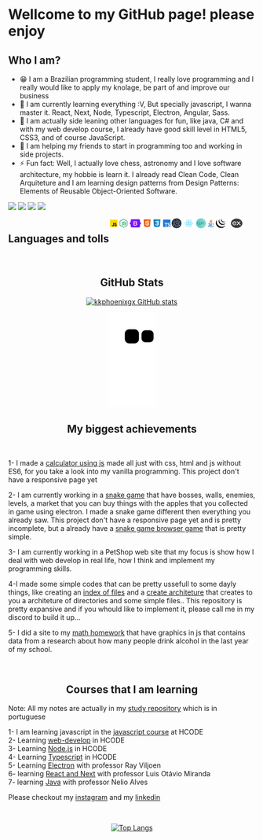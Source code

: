 # Wellcome to my GitHub page! please enjoy

## Who I am?

- 😁 I am a Brazilian programming student, I really love programming and I really would like to apply my knolage, be part of and improve our business
- 🌱 I am currently learning everything :V, But specially javascript, I wanna master it. React, Next, Node, Typescript, Electron, Angular, Sass.
- 👾 I am actually side leaning other languages for fun, like java, C# and with my web develop course, I already have good skill level in HTML5, CSS3, and of course JavaScript.
- 👯 I am helping my friends to start in programming too and working in side projects.
- ⚡ Fun fact: Well, I actually love chess, astronomy and I love software architecture, my hobbie is learn it. I already read Clean Code, Clean Arquiteture and I am learning design patterns from Design Patterns: Elements of Reusable Object-Oriented Software.

<a href="https://www.instagram.com/kkphoenixgx/" target="_blank"><img src="https://img.shields.io/badge/-Instagram-%23E4405F?style=for-the-badge&logo=instagram&logoColor=white" target="_blank"></a>
<a href="https://discord.gg/fPkQ6uH8CR" target="_blank"><img src="https://img.shields.io/badge/Discord-7289DA?style=for-the-badge&logo=discord&logoColor=white" target="_blank"></a>
<a href = "mailto:kkphoenixvs@gmail.com"><img src="https://img.shields.io/badge/-Gmail-%23333?style=for-the-badge&logo=gmail&logoColor=white" target="_blank"></a>
<a href="https://www.linkedin.com/in/kau%C3%A3-alves-santos-873b85203/" target="_blank"><img src="https://img.shields.io/badge/-LinkedIn-%230077B5?style=for-the-badge&logo=linkedin&logoColor=white" target="_blank"></a> 

<div style="display: flex" align="center">

  <h2 style="text-align: center"><b>Languages and tolls</b></h2>

  <img src="./Icons/javascript.png" title="javascript" title="" width="20px" height="20px">

  <img src="./Icons/node.js.png" title="node.js" width="20px" height="20px">

  <img src="./Icons/Bootstrap.png" title="Bootstrap" width="28px" height="20px">

  <img src="./Icons/html.png" title="HTML5" width="20px" height="20px">

  <img src="./Icons/css.png" title="CSS3" width="20px" height="20px">

  <img src="./Icons/typescript.png" title="Typescript" width="20px" height="20px">

  <img src="./Icons/electron.js.png" title="Electron.js" width="20px" height="20px">

  <img src="./Icons/react.js.png" title="React.js" width="30px" height="20px">

  <img src="./Icons/Next.js.png" title="Next.js" width="20px" height="20px">


  <img src="./Icons/java.png" title="Java" width="20px" height="20px">

  <img src="./Icons/jquery.png" title="Jquery" width="20px" height="20px">

  <img src="./Icons/expressjs.png" title="Express.js" width="45px" height="20px">

</div>

<br>

<h2 align="center"><b>GitHub Stats</b></h2>

<div align="center">

[![kkphoenixgx GitHub stats](https://github-readme-stats.vercel.app/api?username=kkphoenixgx&count_private=true&show_icons=true&theme=midnight-purple)](https://github.com/anuraghazra/github-readme-stats)

![Snake animation](https://github.com/kkphoenixgx/kkphoenixgx/blob/output/github-contribution-grid-snake.svg)

</div>

<h2 align="center"><b>My biggest achievements</b></h2>

<br>

1- I made a [calculator using js](https://kkphoenixgx.github.io/CalculadoraJs/) made all just with css, html and js without ES6, for you take a look into my vanilla programming. This project don't have a responsive page yet

2- I am currently working in a [snake game](https://github.com/kkphoenixgx/SpeedSnake) that have bosses, walls, enemies, levels, a market that you can buy things with the apples that you collected in game using electron. I made a snake game different then everything you already saw. This project don't have a responsive page yet and is pretty incomplete, but a already have a [snake game browser game](kkphoenixgx.github.io/Snake-Game) that is pretty simple. 

3- I am currently working in a PetShop web site that my focus is show how I deal with web develop in real life, how I think and implement my programming skills.

4-I made some simple codes that can be pretty ussefull to some dayly things, like creating an [index of files](kkphoenixgx.github.io/Snake-Game) and a [create architeture](https://github.com/kkphoenixgx/createArchiteture) that creates to you a architeture of directories and some simple files.. This repository is pretty expansive and if you whould like to implement it, please call me in my discord to build it up...

5- I did a site to my [math homework](https://github.com/kkphoenixgx/MathHomework-search) that have graphics in js that contains data from a research about how many people drink alcohol in the last year of my school.

<!--END_SECTION:activity-->

<br>

<h2 align="center"><b>Courses that I am learning</b></h2>

Note: All my notes are actually in my [study repository](https://github.com/kkphoenixgx/Estudos) which is in portuguese <br>

1- I am learning javascript in the [javascript course](https://github.com/kkphoenixgx/JavascriptCourse) at HCODE  
2- Learning [web-develop](https://github.com/kkphoenixgx/Web-developer-course) in HCODE  
3- Learning [Node.js](https://github.com/kkphoenixgx/Nodejs-Course) in HCODE  
4- Learning [Typescript](https://github.com/kkphoenixgx/Typescript-course) in HCODE  
5- Learning [Electron](https://github.com/kkphoenixgx/Electron.js_course) with professor Ray Viljoen  
6- learning [React and Next](https://github.com/kkphoenixgx/React.js-Next.js_Course) with professor  Luis Otávio Miranda  
7- learning [Java](https://github.com/kkphoenixgx/JavaCurse) with professor Nelio Alves  

Please checkout my [instagram](https://www.instagram.com/kkphoenixgx/) and my
[linkedin](https://www.linkedin.com/in/kau%C3%A3-alves-santos-873b85203/)

<br>

<div align="center">

[![Top Langs](https://github-readme-stats.vercel.app/api/top-langs/?username=anuraghazra&layout=compact&hide=GLSL,rust,python,Assembly,Objective-C,GO,Astro,Shell,Scala&langs_count=6)](https://github.com/anuraghazra/github-readme-stats)

</div>
